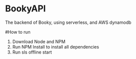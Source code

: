 # BookyAPI
The backend of Booky, using serverless, and AWS dynamodb

#How to run
1) Download Node and NPM
2) Run NPM Install to install all dependencies
3) Run sls offline start
